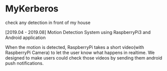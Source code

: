 # MyKerberos
check any detection in front of my house

[2019.04 - 2019.08]
Motion Detection System
using RaspberryPi3 and Android application

 When the motion is detected, RaspberryPi takes a short video(with RaspberryPi Camera) to let the user know what happens in realtime.
 We designed to make users could check those videos by sending them android push notifications.
